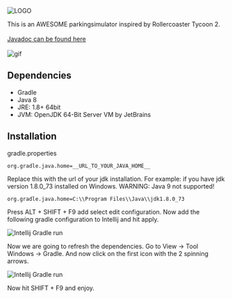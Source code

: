 ![LOGO](https://raw.githubusercontent.com/timostrating/parkingsimulator/master/blender_files/logo/logo_small.png)

This is an AWESOME parkingsimulator inspired by Rollercoaster Tycoon 2.
<br><br>[Javadoc can be found here](https://timostrating.github.io/parkingsimulator/)
<br><br>
![gif](https://i.imgur.com/NNS8PzY.png)

## Dependencies
* Gradle
* Java 8
* JRE: 1.8+ 64bit
* JVM: OpenJDK 64-Bit Server VM by JetBrains

## Installation

gradle.properties
```gradle.properties
org.gradle.java.home=__URL_TO_YOUR_JAVA_HOME__
```

Replace this with the url of your jdk installation. For example: if you have jdk version 1.8.0_73 installed on Windows.
WARNING: Java 9 not supported!

```gradle.properties
org.gradle.java.home=C:\\Program Files\\Java\\jdk1.8.0_73
```

Press ALT + SHIFT + F9 add select edit configuration. Now add the following gradle configuration to Intellij and hit apply.

![Intellij Gradle run](https://i.imgur.com/scTH9Jw.png)

Now we are going to refresh the dependencies. Go to View -> Tool Windows -> Gradle. And now click on the first icon with the 2 spinning arrows.

![Intellij Gradle run](https://i.imgur.com/gRYdssI.png)

Now hit SHIFT + F9 and enjoy.



